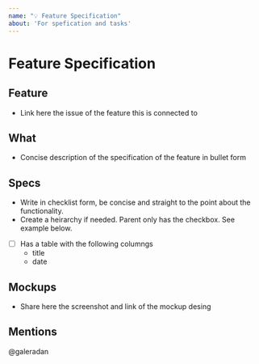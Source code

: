 ```yaml
---
name: "💡 Feature Specification"
about: 'For spefication and tasks'
---
```

# Feature Specification

## Feature
- Link here the issue of the feature this is connected to

## What
- Concise description of the specification of the feature in bullet form

## Specs
- Write in checklist form, be concise and straight to the point about the functionality.
- Create a heirarchy if needed. Parent only has the checkbox. See example below.
- [ ] Has a table with the following columngs
     - title
     - date

## Mockups
- Share here the screenshot and link of the mockup desing

## Mentions
@galeradan


